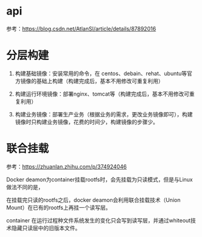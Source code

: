 # api
参考：https://blog.csdn.net/AtlanSI/article/details/87892016

# 分层构建
1. 构建基础镜像：安装常用的命令，在 centos、debain、rehat、ubuntu等官方镜像的基础上构建（构建完成后，基本不用修改可重复利用）

2. 构建运行环境镜像：部署nginx、tomcat等（构建完成后，基本不用修改可重复利用）

3. 构建业务镜像：部署生产业务（根据业务的需求，更改业务镜像即可），构建镜像时只构建业务镜像，花费的时间少，构建镜像的步骤少。

# 联合挂载

参考：https://zhuanlan.zhihu.com/p/374924046

Docker deamon为container挂载rootfs时，会先挂载为只读模式，但是与Linux做法不同的是，

在挂载完只读的rootfs之后，docker deamon会利用联合挂载技术（Union Mount）在已有的rootfs上再挂一个读写层。

container 在运行过程种文件系统发生的变化只会写到读写层，并通过whiteout技术隐藏只读层中的旧版本文件。